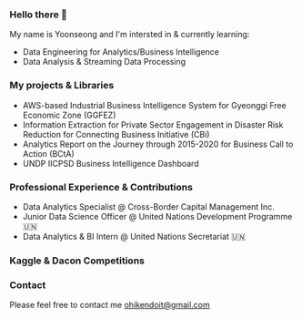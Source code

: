 ### Hello there 👋

My name is Yoonseong and I'm intersted in & currently learning:  
- Data Engineering for Analytics/Business Intelligence
- Data Analysis & Streaming Data Processing

### My projects & Libraries
- AWS-based Industrial Business Intelligence System for Gyeonggi Free Economic Zone (GGFEZ)
- Information Extraction for Private Sector Engagement in Disaster Risk Reduction for Connecting Business Initiative (CBi)
- Analytics Report on the Journey through 2015-2020 for Business Call to Action (BCtA)
- UNDP IICPSD Business Intelligence Dashboard

### Professional Experience & Contributions
- Data Analytics Specialist @ Cross-Border Capital Management Inc. 
- Junior Data Science Officer @ United Nations Development Programme 🇺🇳
- Data Analytics & BI Intern @ United Nations Secretariat 🇺🇳

### Kaggle & Dacon Competitions

### Contact   
Please feel free to contact me
ohikendoit@gmail.com

<!--
**ohikendoit/ohikendoit** is a ✨ _special_ ✨ repository because its `README.md` (this file) appears on your GitHub profile.

Here are some ideas to get you started:

- 🔭 I’m currently working on ...
- 🌱 I’m currently learning ...
- 👯 I’m looking to collaborate on ...
- 🤔 I’m looking for help with ...
- 💬 Ask me about ...
- 📫 How to reach me: ...
- 😄 Pronouns: ...
- ⚡ Fun fact: ...
-->
